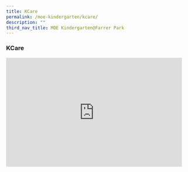 ```yaml
---
title: KCare
permalink: /moe-kindergarten/kcare/
description: ""
third_nav_title: MOE Kindergarten@Farrer Park
---
```


### KCare

<iframe allowfullscreen="true" height="299" width="480" frameborder="0" src="https://docs.google.com/presentation/d/e/2PACX-1vRK8SOABhcnTlyxH-fyzszQi_hH_VuKmm6n81Ibl4Yf9BzlBUl5VZI2jxvoA0i4T10FbWFfgGVw2iWw/embed?start=false&amp;loop=false&amp;delayms=5000"></iframe>